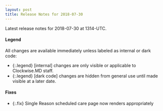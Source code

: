 ```yaml
---
layout: post
title: Release Notes for 2018-07-30
---
```


Latest release notes for 2018-07-30 at 1314-UTC.

<div class='legend' markdown='1'>

#### Legend

All changes are available immediately unless labeled as internal or dark code:

- {:.legend} [internal] changes are only visible or applicable to Clockwise.MD staff.
- {:.legend} [dark code] changes are hidden from general use until made visible at a later date.

</div>


<div class='fixes' markdown='1'>

#### Fixes

- {:.fix} Single Reason scheduled care page now renders appropriately

</div>
